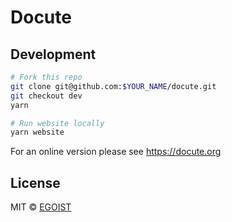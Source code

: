 # Docute

## Development

```bash
# Fork this repo
git clone git@github.com:$YOUR_NAME/docute.git
git checkout dev
yarn

# Run website locally
yarn website
```

For an online version please see https://docute.org

## License

MIT &copy; [EGOIST](https://github.com/egoist)
